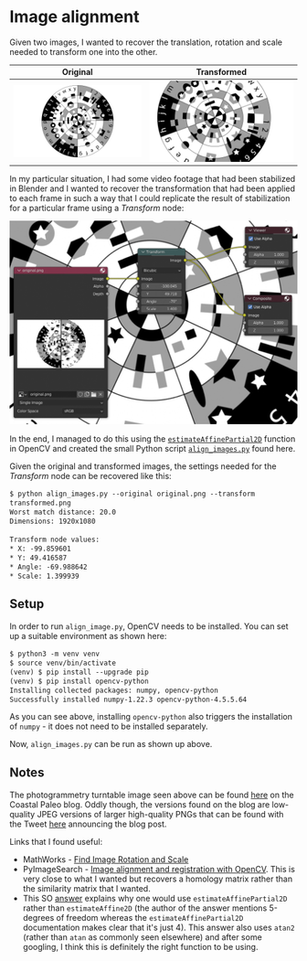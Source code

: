 Image alignment
===============

Given two images, I wanted to recover the translation, rotation and scale needed to transform one into the other.

| Original | Transformed                      |
|----------|----------------------------------|
| ![original](original.png) | ![transformed](transformed.png) |

In my particular situation, I had some video footage that had been stabilized in Blender and I wanted to recover the transformation that had been applied to each frame in such a way that I could replicate the result of stabilization for a particular frame using a _Transform_ node:

![img.png](transform-node.png)

In the end, I managed to do this using the [`estimateAffinePartial2D`](https://docs.opencv.org/4.5.5/d9/d0c/group__calib3d.html#gad767faff73e9cbd8b9d92b955b50062d) function in OpenCV and created the small Python script [`align_images.py`](align_images.py) found here.

Given the original and transformed images, the settings needed for the _Transform_ node can be recovered like this:

```
$ python align_images.py --original original.png --transform transformed.png 
Worst match distance: 20.0
Dimensions: 1920x1080

Transform node values:
* X: -99.859601
* Y: 49.416587
* Angle: -69.988642
* Scale: 1.399939
```

Setup
-----

In order to run `align_image.py`, OpenCV needs to be installed. You can set up a suitable environment as shown here:

```
$ python3 -m venv venv
$ source venv/bin/activate
(venv) $ pip install --upgrade pip
(venv) $ pip install opencv-python
Installing collected packages: numpy, opencv-python
Successfully installed numpy-1.22.3 opencv-python-4.5.5.64
```

As you can see above, installing `opencv-python` also triggers the installation of `numpy` - it does not need to be installed separately.

Now, `align_images.py` can be run as shown up above.

Notes
-----

The photogrammetry turntable image seen above can be found [here](https://coastalpaleo.blogspot.com/2020/06/photogrammetry-turntable-backgrounds.html) on the Coastal Paleo blog. Oddly though, the versions found on the blog are low-quality JPEG versions of larger high-quality PNGs that can be found with the Tweet [here](https://twitter.com/coastalpaleo/status/1276528937879904258) announcing the blog post.

Links that I found useful:

* MathWorks - [Find Image Rotation and Scale](https://www.mathworks.com/help/images/find-image-rotation-and-scale.html) 
* PyImageSearch - [Image alignment and registration with OpenCV](https://pyimagesearch.com/2020/08/31/image-alignment-and-registration-with-opencv/). This is very close to what I wanted but recovers a homology matrix rather than the similarity matrix that I wanted.
* This SO [answer](https://stackoverflow.com/a/54492463/245602) explains why one would use `estimateAffinePartial2D` rather than `estimateAffine2D` (the author of the answer mentions 5-degrees of freedom whereas the `estimateAffinePartial2D` documentation makes clear that it's just 4). This answer also uses `atan2` (rather than `atan` as commonly seen elsewhere) and after some googling, I think this is definitely the right function to be using.